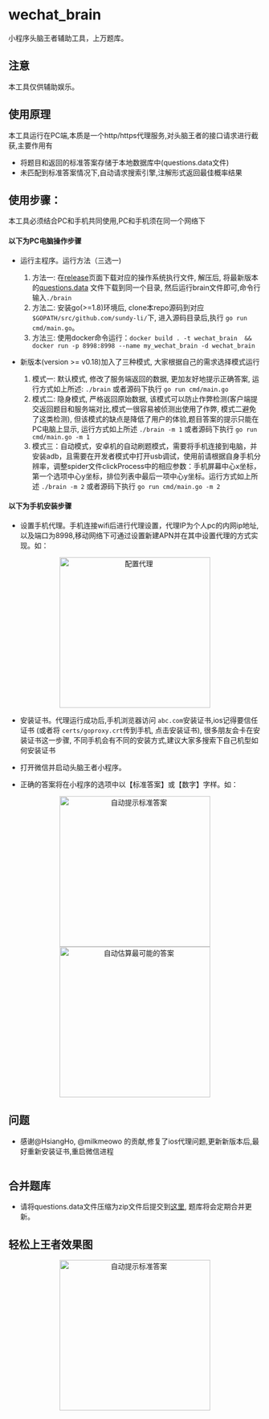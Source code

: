 # wechat_brain
小程序头脑王者辅助工具，上万题库。


## 注意
本工具仅供辅助娱乐。

## 使用原理
本工具运行在PC端,本质是一个http/https代理服务,对头脑王者的接口请求进行截获,主要作用有

- 将题目和返回的标准答案存储于本地数据库中(questions.data文件)
- 未匹配到标准答案情况下,自动请求搜索引擎,注解形式返回最佳概率结果

## 使用步骤：
本工具必须结合PC和手机共同使用,PC和手机须在同一个网络下

#### 以下为PC电脑操作步骤

- 运行主程序。运行方法（三选一)
	1. 方法一: 在[release](https://github.com/sundy-li/wechat_brain/releases)页面下载对应的操作系统执行文件, 解压后, 将最新版本的[questions.data](https://github.com/sundy-li/wechat_brain/blob/master/questions.data) 文件下载到同一个目录, 然后运行brain文件即可,命令行输入`./brain` 
	2. 方法二: 安装go(>=1.8)环境后, clone本repo源码到对应`$GOPATH/src/github.com/sundy-li/`下, 进入源码目录后,执行 `go run cmd/main.go`。
	3. 方法三: 使用docker命令运行：`docker build . -t wechat_brain  &&  docker run -p 8998:8998 --name my_wechat_brain -d wechat_brain`

- 新版本(version >= v0.18)加入了三种模式, 大家根据自己的需求选择模式运行
	1. 模式一: 默认模式, 修改了服务端返回的数据, 更加友好地提示正确答案, 运行方式如上所述: `./brain` 或者源码下执行 `go run cmd/main.go`
	2. 模式二: 隐身模式, 严格返回原始数据, 该模式可以防止作弊检测(客户端提交返回题目和服务端对比,模式一很容易被侦测出使用了作弊, 模式二避免了这类检测), 但该模式的缺点是降低了用户的体验,题目答案的提示只能在PC电脑上显示, 运行方式如上所述 `./brain -m 1` 或者源码下执行 `go run cmd/main.go -m 1`
	3. 模式三：自动模式，安卓机的自动刷题模式，需要将手机连接到电脑，并安装adb，且需要在开发者模式中打开usb调试，使用前请根据自身手机分辨率，调整spider文件clickProcess中的相应参数：手机屏幕中心x坐标，第一个选项中心y坐标，排位列表中最后一项中心y坐标。运行方式如上所述 `./brain -m 2` 或者源码下执行 `go run cmd/main.go -m 2`

#### 以下为手机安装步骤

- 设置手机代理。手机连接wifi后进行代理设置，代理IP为个人pc的内网ip地址,以及端口为8998,移动网络下可通过设置新建APN并在其中设置代理的方式实现。如：
<div align="center">    
 <img src="./docs/3.jpeg" width = "300" alt="配置代理" align=center />
</div> 

- 安装证书。代理运行成功后,手机浏览器访问 `abc.com`安装证书,ios记得要信任证书 (或者将 `certs/goproxy.crt`传到手机, 点击安装证书), 很多朋友会卡在安装证书这一步骤, 不同手机会有不同的安装方式,建议大家多搜索下自己机型如何安装证书

- 打开微信并启动头脑王者小程序。
- 正确的答案将在小程序的选项中以【标准答案】或【数字】字样。如：  
<div align="center">
 <img src="./docs/2.jpg" width = "300" alt="自动提示标准答案" align=center />
 <img src="./docs/1.jpg" width = "300" alt="自动估算最可能的答案" align=center />
</div>

## 问题
- 感谢@HsiangHo, @milkmeowo 的贡献,修复了ios代理问题,更新新版本后,最好重新安装证书,重启微信进程
  ~~~ios端由于goproxy无法代理websocket问题,暂时无法使用,希望大家可以来完善这个问题,见[这个issue](https://github.com/sundy-li/wechat_brain/issues/18)~~~

## 合并题库
- 请将questions.data文件压缩为zip文件后提交到[这里](https://github.com/sundy-li/wechat_brain/issues/17), 题库将会定期合并更新。

## 轻松上王者效果图

<div align="center">    
 <img src="./docs/4.jpeg" width = "300" alt="自动提示标准答案" align=center />
</div>

